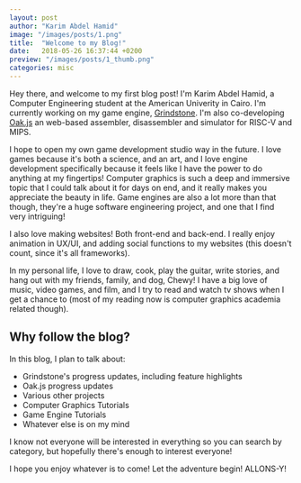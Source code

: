 ```yaml
---
layout: post
author: "Karim Abdel Hamid"
image: "/images/posts/1.png"
title:  "Welcome to my Blog!"
date:   2018-05-26 16:37:44 +0200
preview: "/images/posts/1_thumb.png"
categories: misc
---
```

Hey there, and welcome to my first blog post! I'm Karim Abdel Hamid, a Computer Engineering student at the American Univerity in Cairo. I'm currently working on my game engine, [Grindstone](/grindstone.htm). I'm also co-developing [Oak.js](https://donn.github.io/Oak.js/) an web-based assembler, disassembler and simulator for RISC-V and MIPS. 

I hope to open my own game development studio way in the future. I love games because it's both a science, and an art, and I love engine development specifically because it feels like I have the power to do anything at my fingertips! Computer graphics is such a deep and immersive topic that I could talk about it for days on end, and it really makes you appreciate the beauty in life. Game engines are also a lot more than that though, they're a huge software engineering project, and one that I find very intriguing!

I also love making websites! Both front-end and back-end. I really enjoy animation in UX/UI, and adding social functions to my websites (this doesn't count, since it's all frameworks).

In my personal life, I love to draw, cook, play the guitar, write stories, and hang out with my friends, family, and dog, Chewy! I have a big love of music, video games, and film, and I try to read and watch tv shows when I get a chance to (most of my reading now is computer graphics academia related though).

## Why follow the blog?
In this blog, I plan to talk about:
 * Grindstone's progress updates, including feature highlights
 * Oak.js progress updates
 * Various other projects
 * Computer Graphics Tutorials
 * Game Engine Tutorials
 * Whatever else is on my mind

I know not everyone will be interested in everything so you can search by category, but hopefully there's enough to interest everyone!

I hope you enjoy whatever is to come! Let the adventure begin! ALLONS-Y!
